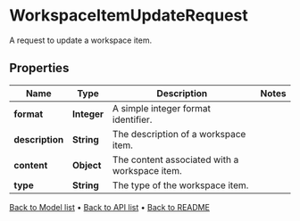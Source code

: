 

# WorkspaceItemUpdateRequest

A request to update a workspace item.

## Properties

| Name | Type | Description | Notes |
|------------ | ------------- | ------------- | -------------|
|**format** | **Integer** | A simple integer format identifier. |  |
|**description** | **String** | The description of a workspace item. |  |
|**content** | **Object** | The content associated with a workspace item. |  |
|**type** | **String** | The type of the workspace item. |  |



[Back to Model list](../README.md#documentation-for-models) &#8226; [Back to API list](../README.md#documentation-for-api-endpoints) &#8226; [Back to README](../README.md)


